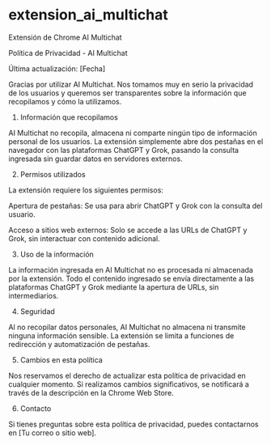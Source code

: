 # extension_ai_multichat
Extensión de Chrome AI Multichat

Política de Privacidad - AI Multichat

Última actualización: [Fecha]

Gracias por utilizar AI Multichat. Nos tomamos muy en serio la privacidad de los usuarios y queremos ser transparentes sobre la información que recopilamos y cómo la utilizamos.

1. Información que recopilamos

AI Multichat no recopila, almacena ni comparte ningún tipo de información personal de los usuarios. La extensión simplemente abre dos pestañas en el navegador con las plataformas ChatGPT y Grok, pasando la consulta ingresada sin guardar datos en servidores externos.

2. Permisos utilizados

La extensión requiere los siguientes permisos:

Apertura de pestañas: Se usa para abrir ChatGPT y Grok con la consulta del usuario.

Acceso a sitios web externos: Solo se accede a las URLs de ChatGPT y Grok, sin interactuar con contenido adicional.

3. Uso de la información

La información ingresada en AI Multichat no es procesada ni almacenada por la extensión. Todo el contenido ingresado se envía directamente a las plataformas ChatGPT y Grok mediante la apertura de URLs, sin intermediarios.

4. Seguridad

Al no recopilar datos personales, AI Multichat no almacena ni transmite ninguna información sensible. La extensión se limita a funciones de redirección y automatización de pestañas.

5. Cambios en esta política

Nos reservamos el derecho de actualizar esta política de privacidad en cualquier momento. Si realizamos cambios significativos, se notificará a través de la descripción en la Chrome Web Store.

6. Contacto

Si tienes preguntas sobre esta política de privacidad, puedes contactarnos en [Tu correo o sitio web].
